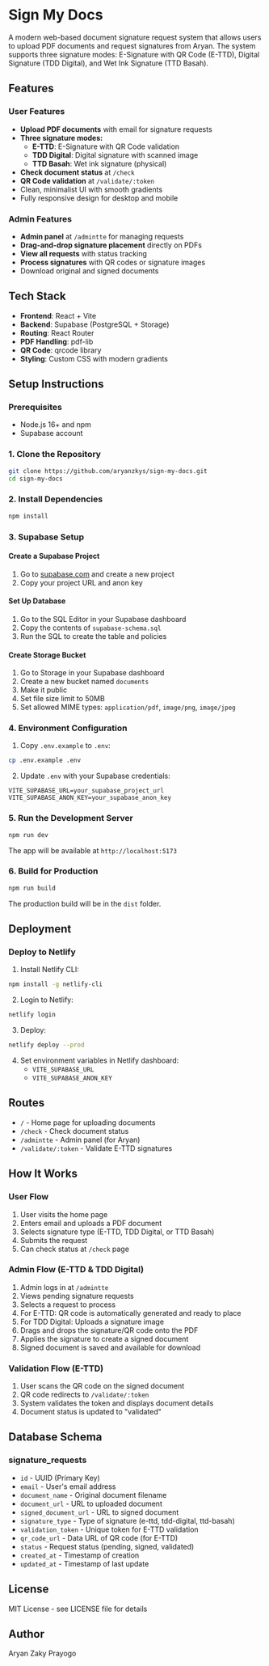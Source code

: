 # Sign My Docs

A modern web-based document signature request system that allows users to upload PDF documents and request signatures from Aryan. The system supports three signature modes: E-Signature with QR Code (E-TTD), Digital Signature (TDD Digital), and Wet Ink Signature (TTD Basah).

## Features

### User Features
- **Upload PDF documents** with email for signature requests
- **Three signature modes:**
  - **E-TTD**: E-Signature with QR Code validation
  - **TDD Digital**: Digital signature with scanned image
  - **TTD Basah**: Wet ink signature (physical)
- **Check document status** at `/check`
- **QR Code validation** at `/validate/:token`
- Clean, minimalist UI with smooth gradients
- Fully responsive design for desktop and mobile

### Admin Features
- **Admin panel** at `/admintte` for managing requests
- **Drag-and-drop signature placement** directly on PDFs
- **View all requests** with status tracking
- **Process signatures** with QR codes or signature images
- Download original and signed documents

## Tech Stack

- **Frontend**: React + Vite
- **Backend**: Supabase (PostgreSQL + Storage)
- **Routing**: React Router
- **PDF Handling**: pdf-lib
- **QR Code**: qrcode library
- **Styling**: Custom CSS with modern gradients

## Setup Instructions

### Prerequisites
- Node.js 16+ and npm
- Supabase account

### 1. Clone the Repository
```bash
git clone https://github.com/aryanzkys/sign-my-docs.git
cd sign-my-docs
```

### 2. Install Dependencies
```bash
npm install
```

### 3. Supabase Setup

#### Create a Supabase Project
1. Go to [supabase.com](https://supabase.com) and create a new project
2. Copy your project URL and anon key

#### Set Up Database
1. Go to the SQL Editor in your Supabase dashboard
2. Copy the contents of `supabase-schema.sql`
3. Run the SQL to create the table and policies

#### Create Storage Bucket
1. Go to Storage in your Supabase dashboard
2. Create a new bucket named `documents`
3. Make it public
4. Set file size limit to 50MB
5. Set allowed MIME types: `application/pdf`, `image/png`, `image/jpeg`

### 4. Environment Configuration
1. Copy `.env.example` to `.env`:
```bash
cp .env.example .env
```

2. Update `.env` with your Supabase credentials:
```env
VITE_SUPABASE_URL=your_supabase_project_url
VITE_SUPABASE_ANON_KEY=your_supabase_anon_key
```

### 5. Run the Development Server
```bash
npm run dev
```

The app will be available at `http://localhost:5173`

### 6. Build for Production
```bash
npm run build
```

The production build will be in the `dist` folder.

## Deployment

### Deploy to Netlify

1. Install Netlify CLI:
```bash
npm install -g netlify-cli
```

2. Login to Netlify:
```bash
netlify login
```

3. Deploy:
```bash
netlify deploy --prod
```

4. Set environment variables in Netlify dashboard:
   - `VITE_SUPABASE_URL`
   - `VITE_SUPABASE_ANON_KEY`

## Routes

- `/` - Home page for uploading documents
- `/check` - Check document status
- `/admintte` - Admin panel (for Aryan)
- `/validate/:token` - Validate E-TTD signatures

## How It Works

### User Flow
1. User visits the home page
2. Enters email and uploads a PDF document
3. Selects signature type (E-TTD, TDD Digital, or TTD Basah)
4. Submits the request
5. Can check status at `/check` page

### Admin Flow (E-TTD & TDD Digital)
1. Admin logs in at `/admintte`
2. Views pending signature requests
3. Selects a request to process
4. For E-TTD: QR code is automatically generated and ready to place
5. For TDD Digital: Uploads a signature image
6. Drags and drops the signature/QR code onto the PDF
7. Applies the signature to create a signed document
8. Signed document is saved and available for download

### Validation Flow (E-TTD)
1. User scans the QR code on the signed document
2. QR code redirects to `/validate/:token`
3. System validates the token and displays document details
4. Document status is updated to "validated"

## Database Schema

### signature_requests
- `id` - UUID (Primary Key)
- `email` - User's email address
- `document_name` - Original document filename
- `document_url` - URL to uploaded document
- `signed_document_url` - URL to signed document
- `signature_type` - Type of signature (e-ttd, tdd-digital, ttd-basah)
- `validation_token` - Unique token for E-TTD validation
- `qr_code_url` - Data URL of QR code (for E-TTD)
- `status` - Request status (pending, signed, validated)
- `created_at` - Timestamp of creation
- `updated_at` - Timestamp of last update

## License

MIT License - see LICENSE file for details

## Author

Aryan Zaky Prayogo

